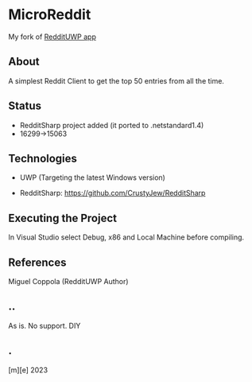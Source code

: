 # MicroReddit

My fork of [RedditUWP app]()

## About 

A simplest Reddit Client to get the top 50 entries from all the time.

## Status

- RedditSharp project added (it ported to .netstandard1.4)
- 16299->15063

## Technologies

 - UWP (Targeting the latest Windows version)

 - RedditSharp: https://github.com/CrustyJew/RedditSharp
 
## Executing the Project

In Visual Studio select Debug, x86 and Local Machine before compiling.

## References

Miguel Coppola (RedditUWP Author)

## ..
As is. No support. DIY

## .
[m][e] 2023
